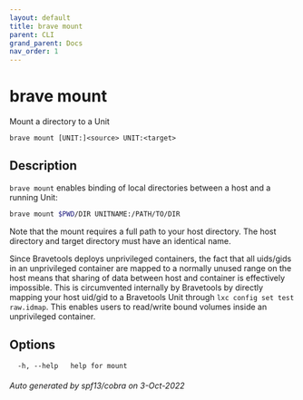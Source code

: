 ```yaml
---
layout: default
title: brave mount
parent: CLI
grand_parent: Docs
nav_order: 1
---
```


# brave mount

Mount a directory to a Unit

```
brave mount [UNIT:]<source> UNIT:<target>
```

## Description

`brave mount` enables binding of local directories between a host and a running Unit:

```bash
brave mount $PWD/DIR UNITNAME:/PATH/TO/DIR
```

Note that the mount requires a full path to your host directory. The host directory and target directory must have an identical name.

Since Bravetools deploys unprivileged containers, the fact that all uids/gids in an unprivileged container are mapped to a normally unused range on the host means that sharing of data between host and container is effectively impossible. This is circumvented internally by Bravetools by directly mapping your host uid/gid to a Bravetools Unit through `lxc config set test raw.idmap`. This enables users to read/write bound volumes inside an unprivileged container.

## Options

```
  -h, --help   help for mount
```

###### Auto generated by spf13/cobra on 3-Oct-2022

